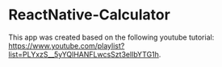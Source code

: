 # ReactNative-Calculator
This app was created based on the following youtube tutorial:
https://www.youtube.com/playlist?list=PLYxzS__5yYQlHANFLwcsSzt3elIbYTG1h.  
